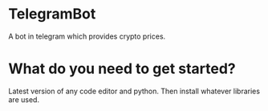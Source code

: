 # TelegramBot
A bot in telegram which provides crypto prices.


# What do you need to get started?
Latest version of any code editor and python. Then install whatever libraries are used.
